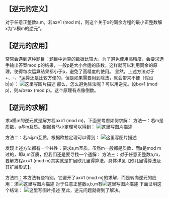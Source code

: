 【逆元的定义】
-------

对于任意正整数a,m，若ax≡1  (mod m)，则这个关于x的同余方程的最小正整数解x为“a模m的逆元”。

【逆元的应用】
-------

常常会遇到这种题目：题目中运算的数据比较大，为了避免使用高精度，会要求选手输出答案mod p的结果，一般p是大小合适的质数。这样就可以利用同余的原理，使得每次运算结果都小于p，避免了高精度的使用。
显然，上述方法对于+、-、*运算还是比较方便的，但是如果需要用到除法，就会带来不便（假设b|a）：
![这里写图片描述](http://img.blog.csdn.net/20170217104403656?watermark/2/text/aHR0cDovL2Jsb2cuY3Nkbi5uZXQvbGlua2ZxeQ==/font/5a6L5L2T/fontsize/400/fill/I0JBQkFCMA==/dissolve/70/gravity/SouthEast)
那么，怎么避免除法呢？可以用逆元。设bx≡1  (mod p)，则a/b≡ax  (mod p)。这个原理有点像倒数。

【逆元的求解】
-------

求a模m的逆元就是解方程ax≡1  (mod m)，下面来考虑如何求解：
方法一：若m是质数，a与m互质。根据费马小定理可以得到：
![这里写图片描述](http://img.blog.csdn.net/20170217104852148?watermark/2/text/aHR0cDovL2Jsb2cuY3Nkbi5uZXQvbGlua2ZxeQ==/font/5a6L5L2T/fontsize/400/fill/I0JBQkFCMA==/dissolve/70/gravity/SouthEast)

方法二：若a与m互质，根据欧拉定理可以得到：
![这里写图片描述](http://img.blog.csdn.net/20170217104815257?watermark/2/text/aHR0cDovL2Jsb2cuY3Nkbi5uZXQvbGlua2ZxeQ==/font/5a6L5L2T/fontsize/400/fill/I0JBQkFCMA==/dissolve/70/gravity/SouthEast)

发现上述方法都有一个共性：要求a,m互质。虽然m一般都是质数，而a是mod m过的，即a,m互质，但我们还是要寻找一个通解：
方法三：对于任意正整数a,m，要解方程ax≡1  (mod m)其实就是扩展欧几里得算法，具体详见【欧几里得算法及其扩展形式】。

方法四：本方法有些特别，它避开了ax≡1  (mod m)的求解，而是转向逆元的应用：求![这里写图片描述](http://img.blog.csdn.net/20170217104949571?watermark/2/text/aHR0cDovL2Jsb2cuY3Nkbi5uZXQvbGlua2ZxeQ==/font/5a6L5L2T/fontsize/400/fill/I0JBQkFCMA==/dissolve/70/gravity/SouthEast)
对于任意正整数a,b,m有![这里写图片描述](http://img.blog.csdn.net/20170217105026962?watermark/2/text/aHR0cDovL2Jsb2cuY3Nkbi5uZXQvbGlua2ZxeQ==/font/5a6L5L2T/fontsize/400/fill/I0JBQkFCMA==/dissolve/70/gravity/SouthEast)
下面证明这个结论：
![这里写图片描述](http://img.blog.csdn.net/20170217105100289?watermark/2/text/aHR0cDovL2Jsb2cuY3Nkbi5uZXQvbGlua2ZxeQ==/font/5a6L5L2T/fontsize/400/fill/I0JBQkFCMA==/dissolve/70/gravity/SouthEast)
至此，逆元问题就得到了解决。